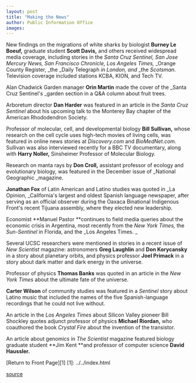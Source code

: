 ```yaml
---
layout: post
title: "Making the News"
author: Public Information Office
images:
---
```


New findings on the migrations of white sharks by biologist **Burney Le Boeuf,** graduate student **Scott Davis,** and others received widespread media coverage, including stories in the _Santa Cruz Sentinel, San Jose Mercury News, San Francisco Chronicle, Los Angeles Times,_ _Orange County Register, _the _Daily Telegraph _in London,_ _and_ _the _Scotsman._ Television coverage included stations KCBA, KION, and Tech TV.

Alan Chadwick Garden manager **Orin Martin** made the cover of the _Santa Cruz Sentinel's _garden section in a Q&A column about fruit trees.

Arboretum director **Dan Harder** was featured in an article in the _Santa Cruz Sentinel_ about his upcoming talk to the Monterey Bay chapter of the American Rhododendron Society.  
  
Professor of molecular, cell, and developmental biology **Bill Sullivan,** whose research on the cell cycle uses high-tech movies of living cells, was featured in online news stories at _Discovery.com_ and _BioMedNet.com._ Sullivan was also interviewed recently for a BBC TV documentary, along with **Harry Noller,** Sinsheimer Professor of Molecular Biology.  
  
Research on manta rays by **Don Croll,** assistant professor of ecology and evolutionary biology, was featured in the December issue of _National Geographic _magazine.

**Jonathan Fox** of Latin American and Latino studies was quoted in _La Opinion, _California's largest and oldest Spanish language newspaper, after serving as an official observer during the Oaxaca Binational Indigenous Front's recent Tijuana assembly, where they elected new leadership.

Economist **Manuel Pastor **continues to field media queries about the economic crisis in Argentina, most recently from the _New York Times,_ the _Sun-Sentinel_ in Florida, and the _Los Angeles Times. _  
  
Several UCSC researchers were mentioned in stories in a recent issue of _New Scientist_ magazine: astronomers **Greg Laughlin** and **Don Korycansky** in a story about planetary orbits, and physics professor **Joel Primack** in a story about dark matter and dark energy in the universe.  
  
Professor of physics **Thomas Banks** was quoted in an article in the _New York Times_ about the ultimate fate of the universe.

**Carter Wilson** of community studies was featured in a _Sentinel_ story about Latino music that included the names of the five Spanish-language recordings that he could not live without.   
  
An article in the _Los Angeles Times_ about Silicon Valley pioneer Bill Shockley quotes adjunct professor of physics **Michael Riordan,** who coauthored the book _Crystal Fire_ about the invention of the transistor.  
  
An article about genomics in _The Scientist_ magazine featured biology graduate student **Jim Kent **and professor of computer science **David Haussler.**

[Return to Front Page][1]
[1]: ../../index.html

[source](http://www1.ucsc.edu/currents/01-02/01-14/makenews.html "Permalink to makenews")
